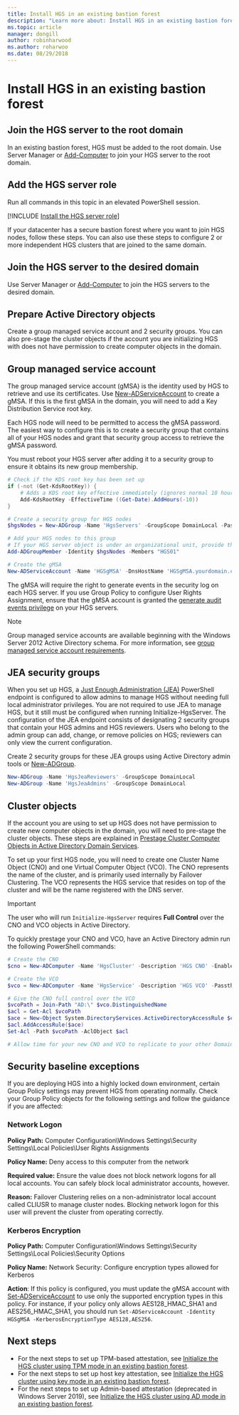 ```yaml
---
title: Install HGS in an existing bastion forest
description: "Learn more about: Install HGS in an existing bastion forest"
ms.topic: article
manager: dongill
author: robinharwood
ms.author: roharwoo
ms.date: 08/29/2018
---
```


# Install HGS in an existing bastion forest

>


## Join the HGS server to the root domain

In an existing bastion forest, HGS must be added to the root domain. Use Server Manager or [Add-Computer](/powershell/module/Microsoft.PowerShell.Management/Add-Computer?viewFallbackFrom=powershell-5.0) to join your HGS server to the root domain.

## Add the HGS server role

Run all commands in this topic in an elevated PowerShell session.

[!INCLUDE [Install the HGS server role](../../../includes/guarded-fabric-install-hgs-server-role.md)]

If your datacenter has a secure bastion forest where you want to join HGS nodes, follow these steps.
You can also use these steps to configure 2 or more independent HGS clusters that are joined to the same domain.

## Join the HGS server to the desired domain

Use Server Manager or [Add-Computer](/powershell/module/Microsoft.PowerShell.Management/Add-Computer?viewFallbackFrom=powershell-5.0) to join the HGS servers to the desired domain.

## Prepare Active Directory objects

Create a group managed service account and 2 security groups.
You can also pre-stage the cluster objects if the account you are initializing HGS with does not have permission to create computer objects in the domain.

## Group managed service account

The group managed service account (gMSA) is the identity used by HGS to retrieve and use its certificates. Use [New-ADServiceAccount](/powershell/module/activedirectory/new-adserviceaccount) to create a gMSA.
If this is the first gMSA in the domain, you will need to add a Key Distribution Service root key.

Each HGS node will need to be permitted to access the gMSA password.
The easiest way to configure this is to create a security group that contains all of your HGS nodes and grant that security group access to retrieve the gMSA password.

You must reboot your HGS server after adding it to a security group to ensure it obtains its new group membership.

```powershell
# Check if the KDS root key has been set up
if (-not (Get-KdsRootKey)) {
    # Adds a KDS root key effective immediately (ignores normal 10 hour waiting period)
    Add-KdsRootKey -EffectiveTime ((Get-Date).AddHours(-10))
}

# Create a security group for HGS nodes
$hgsNodes = New-ADGroup -Name 'HgsServers' -GroupScope DomainLocal -PassThru

# Add your HGS nodes to this group
# If your HGS server object is under an organizational unit, provide the full distinguished name instead of "HGS01"
Add-ADGroupMember -Identity $hgsNodes -Members "HGS01"

# Create the gMSA
New-ADServiceAccount -Name 'HGSgMSA' -DnsHostName 'HGSgMSA.yourdomain.com' -PrincipalsAllowedToRetrieveManagedPassword $hgsNodes
```

The gMSA will require the right to generate events in the security log on each HGS server.
If you use Group Policy to configure User Rights Assignment, ensure that the gMSA account is granted the [generate audit events privilege](/previous-versions/windows/it-pro/windows-server-2012-R2-and-2012/dn221956%28v=ws.11%29) on your HGS servers.

> [!NOTE]
> Group managed service accounts are available beginning with the Windows Server 2012 Active Directory schema.
> For more information, see [group managed service account requirements](/previous-versions/windows/it-pro/windows-server-2012-R2-and-2012/jj128431(v=ws.11)).

## JEA security groups

When you set up HGS, a [Just Enough Administration (JEA)](/powershell/scripting/learn/remoting/jea/overview) PowerShell endpoint is configured to allow admins to manage HGS without needing full local administrator privileges.
You are not required to use JEA to manage HGS, but it still must be configured when running Initialize-HgsServer.
The configuration of the JEA endpoint consists of designating 2 security groups that contain your HGS admins and HGS reviewers.
Users who belong to the admin group can add, change, or remove policies on HGS; reviewers can only view the current configuration.

Create 2 security groups for these JEA groups using Active Directory admin tools or [New-ADGroup](/powershell/module/activedirectory/new-adgroup).

```powershell
New-ADGroup -Name 'HgsJeaReviewers' -GroupScope DomainLocal
New-ADGroup -Name 'HgsJeaAdmins' -GroupScope DomainLocal
```

## Cluster objects

If the account you are using to set up HGS does not have permission to create new computer objects in the domain, you will need to pre-stage the cluster objects.
These steps are explained in [Prestage Cluster Computer Objects in Active Directory Domain Services](/previous-versions/windows/it-pro/windows-server-2012-R2-and-2012/dn466519(v=ws.11)).

To set up your first HGS node, you will need to create one Cluster Name Object (CNO) and one Virtual Computer Object (VCO).
The CNO represents the name of the cluster, and is primarily used internally by Failover Clustering.
The VCO represents the HGS service that resides on top of the cluster and will be the name registered with the DNS server.

> [!IMPORTANT]
> The user who will run `Initialize-HgsServer` requires **Full Control** over the CNO and VCO objects in Active Directory.

To quickly prestage your CNO and VCO, have an Active Directory admin run the following PowerShell commands:

```powershell
# Create the CNO
$cno = New-ADComputer -Name 'HgsCluster' -Description 'HGS CNO' -Enabled $false -Passthru

# Create the VCO
$vco = New-ADComputer -Name 'HgsService' -Description 'HGS VCO' -Passthru

# Give the CNO full control over the VCO
$vcoPath = Join-Path "AD:\" $vco.DistinguishedName
$acl = Get-Acl $vcoPath
$ace = New-Object System.DirectoryServices.ActiveDirectoryAccessRule $cno.SID, "GenericAll", "Allow"
$acl.AddAccessRule($ace)
Set-Acl -Path $vcoPath -AclObject $acl

# Allow time for your new CNO and VCO to replicate to your other Domain Controllers before continuing
```

## Security baseline exceptions

If you are deploying HGS into a highly locked down environment, certain Group Policy settings may prevent HGS from operating normally.
Check your Group Policy objects for the following settings and follow the guidance if you are affected:

### Network Logon

**Policy Path:** Computer Configuration\Windows Settings\Security Settings\Local Policies\User Rights Assignments

**Policy Name:** Deny access to this computer from the network

**Required value:** Ensure the value does not block network logons for all local accounts. You can safely block local administrator accounts, however.

**Reason:** Failover Clustering relies on a non-administrator local account called CLIUSR to manage cluster nodes. Blocking network logon for this user will prevent the cluster from operating correctly.

### Kerberos Encryption

**Policy Path:** Computer Configuration\Windows Settings\Security Settings\Local Policies\Security Options

**Policy Name:** Network Security: Configure encryption types allowed for Kerberos

**Action**: If this policy is configured, you must update the gMSA account with [Set-ADServiceAccount](/powershell/module/activedirectory/set-adserviceaccount) to use only the supported encryption types in this policy. For instance, if your policy only allows AES128\_HMAC\_SHA1 and AES256\_HMAC\_SHA1, you should run `Set-ADServiceAccount -Identity HGSgMSA -KerberosEncryptionType AES128,AES256`.



## Next steps

- For the next steps to set up TPM-based attestation, see [Initialize the HGS cluster using TPM mode in an existing bastion forest](guarded-fabric-initialize-hgs-tpm-mode-bastion.md).
- For the next steps to set up host key attestation, see [Initialize the HGS cluster using key mode in an existing bastion forest](guarded-fabric-initialize-hgs-key-mode-bastion.md).
- For the next steps to set up Admin-based attestation (deprecated in Windows Server 2019), see [Initialize the HGS cluster using AD mode in an existing bastion forest](guarded-fabric-initialize-hgs-ad-mode-bastion.md).
